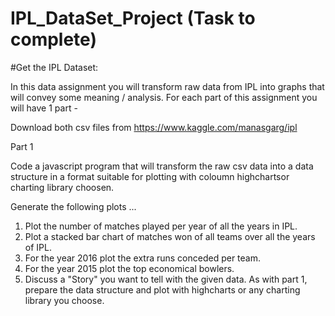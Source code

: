 # IPL_DataSet_Project (Task to complete)
#Get the IPL Dataset:
  
In this data assignment you will transform raw data from IPL into graphs that will convey some meaning / analysis. For each part of this assignment you will have 1 part -


Download both csv files from https://www.kaggle.com/manasgarg/ipl

Part 1

Code a javascript program that will transform the raw csv data into a data structure in a format suitable for plotting with coloumn highchartsor  charting library choosen.

Generate the following plots ...

1. Plot the number of matches played per year of all the years in IPL.
2. Plot a stacked bar chart of matches won of all teams over all the years of IPL.
3. For the year 2016 plot the extra runs conceded per team.
4. For the year 2015 plot the top economical bowlers.
5. Discuss a "Story" you want to tell with the given data. As with part 1, prepare the data structure and plot with highcharts or any charting library you choose.

